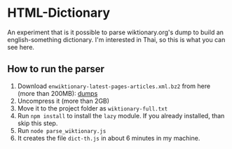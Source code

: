 HTML-Dictionary
===============

An experiment that is it possible to parse wiktionary.org's dump
to build an english-something dictionary. I'm interested in Thai,
so this is what you can see here.

How to run the parser
---------------------

1.  Download `enwiktionary-latest-pages-articles.xml.bz2` from here (more than 200MB): [dumps](http://dumps.wikimedia.org/enwiktionary/latest/)
2.  Uncompress it (more than 2GB)
3.  Move it to the project folder as `wiktionary-full.txt`
4.  Run `npm install` to install the `lazy` module. If you already installed, than skip this step.
5.  Run `node parse_wiktionary.js`
6.  It creates the file `dict-th.js` in about 6 minutes in my machine.

